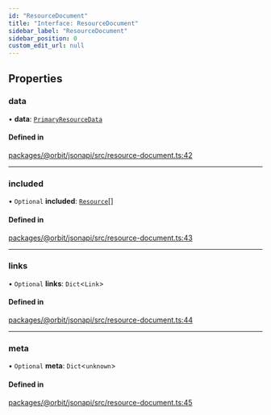 ```yaml
---
id: "ResourceDocument"
title: "Interface: ResourceDocument"
sidebar_label: "ResourceDocument"
sidebar_position: 0
custom_edit_url: null
---
```


## Properties

### data

• **data**: [`PrimaryResourceData`](../modules.md#primaryresourcedata)

#### Defined in

[packages/@orbit/jsonapi/src/resource-document.ts:42](https://github.com/orbitjs/orbit/blob/6e0cbd41/packages/@orbit/jsonapi/src/resource-document.ts#L42)

___

### included

• `Optional` **included**: [`Resource`](Resource.md)[]

#### Defined in

[packages/@orbit/jsonapi/src/resource-document.ts:43](https://github.com/orbitjs/orbit/blob/6e0cbd41/packages/@orbit/jsonapi/src/resource-document.ts#L43)

___

### links

• `Optional` **links**: `Dict`<`Link`\>

#### Defined in

[packages/@orbit/jsonapi/src/resource-document.ts:44](https://github.com/orbitjs/orbit/blob/6e0cbd41/packages/@orbit/jsonapi/src/resource-document.ts#L44)

___

### meta

• `Optional` **meta**: `Dict`<`unknown`\>

#### Defined in

[packages/@orbit/jsonapi/src/resource-document.ts:45](https://github.com/orbitjs/orbit/blob/6e0cbd41/packages/@orbit/jsonapi/src/resource-document.ts#L45)
